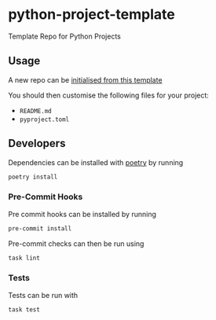 # python-project-template

Template Repo for Python Projects

## Usage

A new repo can be [initialised from this template](https://docs.github.com/en/repositories/creating-and-managing-repositories/creating-a-repository-from-a-template)

You should then customise the following files for your project:

- `README.md`
- `pyproject.toml`

## Developers

Dependencies can be installed with [poetry](https://python-poetry.org/) by running

```bash
poetry install
```

### Pre-Commit Hooks

Pre commit hooks can be installed by running

```bash
pre-commit install
```

Pre-commit checks can then be run using

```bash
task lint
```

### Tests

Tests can be run with

```bash
task test
```
